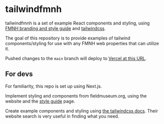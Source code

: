 # tailwindfmnh

tailwindfmnh is a set of example React components and styling, using
[FMNH branding and style guide](https://www.fieldmuseum.org/about/styleguide) and [tailwindcss](https://tailwindui.com/documentation).

The goal of this repository is to provide examples of tailwind components/styling for use with any FMNH web properties that can utilize it.

Pushed changes to the `main` branch will deploy to [Vercel at this URL](https://tailwindfmnh.vercel.app/).

## For devs

For familiarity, this repo is set up using Next.js.

Implement styling and components from fieldmuseum.org, using the website and the
[style guide](https://www.fieldmuseum.org/about/styleguide) page.

Create example components and styling using [the tailwindcss docs](https://tailwindcss.com/docs).
Their website search is very useful in finding what you need.
